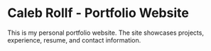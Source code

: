 # Caleb Rollf - Portfolio Website

This is my personal portfolio website.
The site showcases projects, experience, resume, and contact information.